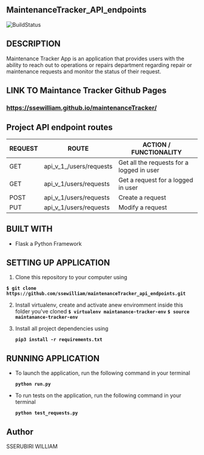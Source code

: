 ## MaintenanceTracker_API_endpoints
![BuildStatus](https://travis-ci.org/ssewilliam/maintenanceTracker_api_endpoints.svg?branch=api)

## DESCRIPTION
Maintenance Tracker App is an application that provides users with the ability to reach out to operations or repairs department regarding repair or maintenance requests and monitor the status of their request.

## LINK TO Maintance Tracker Github Pages
### https://ssewilliam.github.io/maintenanceTracker/

## Project API endpoint routes
| REQUEST | ROUTE | ACTION / FUNCTIONALITY |
| ------- | ----- | ---------------------- |
|   GET   | api_v_1_/users/requests | Get all the requests for a logged in user |
|   GET   | api_v_1/users/requests | Get a request for a logged in user |
|   POST  | api_v_1/users/requests | Create a request |
|   PUT   | api_v_1/users/requests | Modify a request |

## BUILT WITH 

*  Flask a Python Framework

## SETTING UP APPLICATION

1. Clone this repository to your computer using 

  **```$ git clone https://github.com/ssewilliam/maintenanceTracker_api_endpoints.git```**

2. Install virtualenv, create and activate anew enviromment inside this folder you've cloned
  **```$ virtualenv maintanance-tracker-env```**
  **```$ source maintanance-tracker-env```**

3. Install all project dependencies using

    **```pip3 install -r requirements.txt```**

## RUNNING APPLICATION

*  To launch the application, run the following command in your terminal

    **```python run.py```**

* To run tests on the application, run the following command in your terminal

    **```python test_requests.py```**

## Author

SSERUBIRI WILLIAM
  
